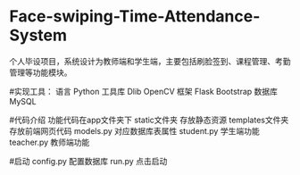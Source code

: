 # Face-swiping-Time-Attendance-System
  个人毕设项目，系统设计为教师端和学生端，主要包括刷脸签到、课程管理、考勤管理等功能模块。
  
#实现工具：
  语言 Python
  工具库 Dlib OpenCV
  框架 Flask Bootstrap
  数据库 MySQL
 
#代码介绍
  功能代码在app文件夹下
  static文件夹 存放静态资源
  templates文件夹 存放前端网页代码
  models.py 对应数据库表属性
  student.py 学生端功能
  teacher.py 教师端功能
 
#启动
  config.py 配置数据库
  run.py 点击启动
